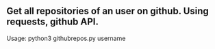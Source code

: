 ##  Get all repositories of an user on github. Using requests, github API.
Usage:
    python3 githubrepos.py username

